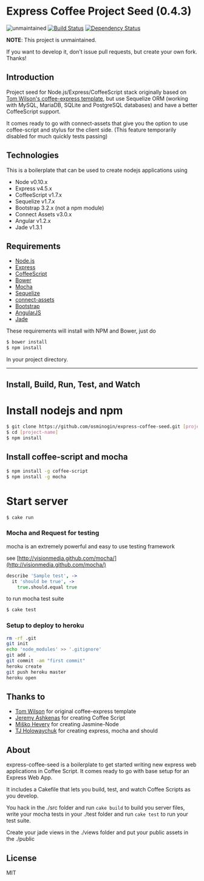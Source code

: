 # Express Coffee Project Seed (0.4.3)

![unmaintained](http://img.shields.io/badge/status-unmaintained-red.png)
[![Build Status](https://travis-ci.org/osminogin/express-coffee-seed.svg?branch=master)](https://travis-ci.org/osminogin/express-coffee-seed)
[![Dependency Status](https://gemnasium.com/osminogin/express-coffee-seed.png)](https://gemnasium.com/osminogin/express-coffee-seed)

**NOTE**: This project is unmaintained.

If you want to develop it, don't issue pull requests, but create your own fork.
Thanks!

## Introduction

Project seed for Node.js/Express/CoffeeScript stack originally based on
[Tom Wilson's coffee-express template](https://github.io/twilson63), but use
Sequelize ORM (working with MySQL, MariaDB, SQLite and PostgreSQL databases) 
and have a better CoffeeScript support.

It comes ready to go with connect-assets that give you the option
to use coffee-script and stylus for the client side. (This feature temporarily 
disabled for much quickly tests passing)

## Technologies

This is a boilerplate that can be used to create nodejs applications using 

* Node v0.10.x
* Express v4.5.x
* CoffeeScript v1.7.x
* Sequelize v1.7.x
* Bootstrap 3.2.x (not a npm module)
* Connect Assets v3.0.x
* Angular v1.2.x
* Jade v1.3.1

## Requirements

* [Node.js](http://nodejs.org)
* [Express](http://expressjs.com)
* [CoffeeScript](http://coffeescript.org)
* [Bower](http://bower.io/)
* [Mocha](http://visionmedia.github.com/mocha/)
* [Sequelize](http://sequelizejs.com/)
* [connect-assets](http://github.com/TrevorBurnham/connect-assets)
* [Bootstrap](https://github.com/twbs/bootstrap)
* [AngularJS](https://angularjs.org)
* [Jade](http://jade-lang.com/)

These requirements will install with NPM and Bower, just do 

```bash
$ bower install
$ npm install
```

In your project directory.

---

## Install, Build, Run, Test, and Watch

# Install nodejs and npm

```bash
$ git clone https://github.com/osminogin/express-coffee-seed.git [project-name]
$ cd [project-name]
$ npm install
```

## Install coffee-script and mocha

```bash
$ npm install -g coffee-script
$ npm install -g mocha
```

# Start server

```bash
$ cake run
```

### Mocha and Request for testing

mocha is an extremely powerful and easy to use testing framework

see [http://visionmedia.github.com/mocha/](http://visionmedia.github.com/mocha/)

```coffeescript
describe 'Sample test', ->
  it 'should be true', ->
    true.should.equal true
```

to run mocha test suite

```bash
$ cake test
```

### Setup to deploy to heroku

```bash
rm -rf .git
git init
echo 'node_modules' >> '.gitignore'
git add .
git commit -am "first commit"
heroku create
git push heroku master
heroku open
```

## Thanks to

* [Tom Wilson](https://github.io/twilson63) for original coffee-express template
* [Jeremy Ashkenas](https://github.com/jashkenas) for creating Coffee Script
* [Miško Hevery](https://github.com/mhevery) for creating Jasmine-Node
* [TJ Holowaychuk](https://github.com/visionmedia) for creating express, mocha and should

## About

express-coffee-seed is a boilerplate to get started writing new express web applications
in Coffee Script. It comes ready to go with base setup for an Express Web App.

It includes a Cakefile that lets you build, test, and watch Coffee Scripts as you develop.

You hack in the ./src folder and run `cake build` to build you server files, 
write your mocha tests in your ./test folder and run `cake test` to run your test suite.

Create your jade views in the ./views folder and put your public assets in the ./public

## License

MIT
